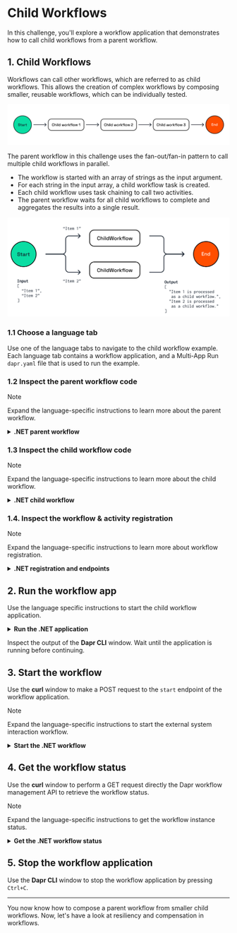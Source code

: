 # Child Workflows

In this challenge, you'll explore a workflow application that demonstrates how to call child workflows from a parent workflow.

## 1. Child Workflows

Workflows can call other workflows, which are referred to as child workflows. This allows the creation of complex workflows by composing smaller, reusable workflows, which can be individually tested.

![Child Workflows](images/dapr-uni-wf-child-workflow-v1.png)

The parent workflow in this challenge uses the fan-out/fan-in pattern to call multiple child workflows in parallel.

- The workflow is started with an array of strings as the input argument.
- For each string in the input array, a child workflow task is created.
- Each child workflow uses task chaining to call two activities.
- The parent workflow waits for all child workflows to complete and aggregates the results into a single result.

![Child Workflow Demo](images/dapr-uni-wf-child-workflow-demo-v1.png)

### 1.1 Choose a language tab

Use one of the language tabs to navigate to the child workflow example. Each language tab contains a workflow application, and a Multi-App Run `dapr.yaml` file that is used to run the example.

### 1.2 Inspect the parent workflow code

> [!NOTE]
> Expand the language-specific instructions to learn more about the parent workflow.

<details>
   <summary><b>.NET parent workflow</b></summary>

Open the `ParentWorkflow.cs` file located in the `ChildWorkflows` folder. This file contains the code for the parent workflow.

The `CallChildWorkflowAsync` method is used to call the child workflow. The first argument is the name of the child workflow, and the second argument is the input for the child workflow.

```csharp
foreach (string item in input)
{
   childWorkflowTasks.Add(context.CallChildWorkflowAsync<string>(
      nameof(ChildWorkflow),
      item));
}
```

</details>

### 1.3 Inspect the child workflow code

> [!NOTE]
> Expand the language-specific instructions to learn more about the child workflow.

<details>
   <summary><b>.NET child workflow</b></summary>

Open the `ChildWorkflow.cs` file located in the `ChildWorkflows` folder. This file contains the code for the child workflow. This workflow uses task chaining to call two activities, `Activity1` and `Activity2`, in sequence.

</details>

### 1.4. Inspect the workflow & activity registration

> [!NOTE]
> Expand the language-specific instructions to learn more about workflow registration.

<details>
   <summary><b>.NET registration and endpoints</b></summary>

Locate the `Program.cs` file in the `ChildWorkflows` folder. This file contains the code to register the workflows and activities using the `AddDaprWorkflow()` extension method.

This application also has a `start` HTTP POST endpoint that is used to start the workflow, and accepts an array of string as the input.

</details>

## 2. Run the workflow app

Use the language specific instructions to start the child workflow application.

<details>
   <summary><b>Run the .NET application</b></summary>

Use the **Dapr CLI** window to run the commands.

Navigate to the *csharp/child-workflows* folder:

```bash,run
cd csharp/child-workflows
```

Install the dependencies and build the project:

```bash,run
dotnet build ChildWorkflows
```

Run the application using the Dapr CLI:

```bash,run
dapr run -f .
```

</details>

Inspect the output of the **Dapr CLI** window. Wait until the application is running before continuing.

## 3. Start the workflow

Use the **curl** window to make a POST request to the `start` endpoint of the workflow application.

> [!NOTE]
> Expand the language-specific instructions to start the external system interaction workflow.

<details>
   <summary><b>Start the .NET workflow</b></summary>

In the **curl** window, run the following command to start the workflow:

```curl,run
curl -i --request POST \
  --url http://localhost:5259/start \
  --header 'content-type: application/json' \
  --data '["Item 1","Item 2"]'
```

Expected output:

```text
HTTP/1.1 202 Accepted
Content-Length: 0
Date: Thu, 17 Apr 2025 15:37:51 GMT
Server: Kestrel
Location: b7dd836b-e913-4446-9912-d400befebec5
```

The **Dapr CLI** window should contain these application log statements:

```text
== APP - childworkflows == Activity1: Received input: Item 2.
== APP - childworkflows == Activity1: Received input: Item 1.
== APP - childworkflows == Activity2: Received input: Item 1 is processed.
== APP - childworkflows == Activity2: Received input: Item 2 is processed.
```

> [!NOTE]
> The order of the log statements may vary, as the child workflows are executed in parallel.

</details>

## 4. Get the workflow status

Use the **curl** window to perform a GET request directly the Dapr workflow management API to retrieve the workflow status.

> [!NOTE]
> Expand the language-specific instructions to get the workflow instance status.

<details>
   <summary><b>Get the .NET workflow status</b></summary>

Use the **curl** window to make a GET request to get the status of a workflow instance:

```curl
curl --request GET --url http://localhost:3559/v1.0/workflows/dapr/<INSTANCEID>
```

Where `<INSTANCEID>` is the workflow instance ID you received in the `Location` header in the previous step.

Expected output:

```json
{
   "instanceID":"0be522fda3db4963b6be9e8828c85938",
   "workflowName":"ParentWorkflow",
   "createdAt":"2025-04-22T13:39:06.694524219Z",
   "lastUpdatedAt":"2025-04-22T13:39:06.994152799Z",
   "runtimeStatus":"COMPLETED",
   "properties":{
      "dapr.workflow.input":"[\"Item 1\",\"Item 2\"]",
      "dapr.workflow.output":"[\"Item 1 is processed as a child workflow.\",\"Item 2 is processed as a child workflow.\"]"
   }
}
```

</details>

## 5. Stop the workflow application

Use the **Dapr CLI** window to stop the workflow application by pressing `Ctrl+C`.

---

You now know how to compose a parent workflow from smaller child workflows. Now, let's have a look at resiliency and compensation in workflows.
